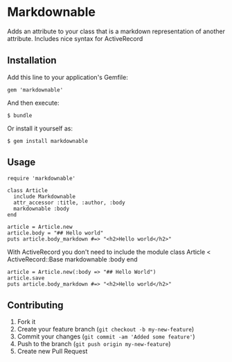 # Markdownable

Adds an attribute to your class that is a markdown representation of another attribute.
Includes nice syntax for ActiveRecord

## Installation

Add this line to your application's Gemfile:

    gem 'markdownable'

And then execute:

    $ bundle

Or install it yourself as:

    $ gem install markdownable

## Usage

    require 'markdownable'

    class Article
      include Markdownable
      attr_accessor :title, :author, :body
      markdownable :body
    end

    article = Article.new
    article.body = "## Hello world"
    puts article.body_markdown #=> "<h2>Hello world</h2>"

With ActiveRecord you don't need to include the module
    class Article < ActiveRecord::Base
      markdownable :body
    end

    article = Article.new(:body => "## Hello World")
    article.save
    puts article.body_markdown #=> "<h2>Hello world</h2>"

## Contributing

1. Fork it
2. Create your feature branch (`git checkout -b my-new-feature`)
3. Commit your changes (`git commit -am 'Added some feature'`)
4. Push to the branch (`git push origin my-new-feature`)
5. Create new Pull Request
